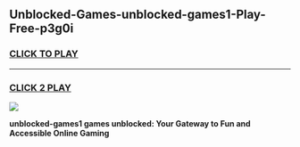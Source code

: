 
## Unblocked-Games-unblocked-games1-Play-Free-p3g0i
<h3>
<a href="https://premium76.site?title=unblocked-games1&ref=20M">CLICK TO PLAY</a></h3>
<hr>

<h3>
<a href="https://premium76.site?title=unblocked-games1&ref=20M">CLICK 2 PLAY</a>
  
</h3>

<a href="https://premium76.site?title=unblocked-games1&ref=19M"><img src="https://clearcache.store/games.png"></a>


**unblocked-games1 games unblocked: Your Gateway to Fun and Accessible Online Gaming**
